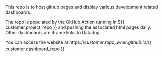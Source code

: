 This repo is to host github pages and display various development related dashboards.

The repo is populated by the GitHub Action running in ${{ customer.project_repo }} and pushing the associated html pages daily. Other dashboards
are iframe links to Datadog

You can access the website at https://${{ customer.repo_owner }}.github.io/${{ customer.dashboard_repo }}
